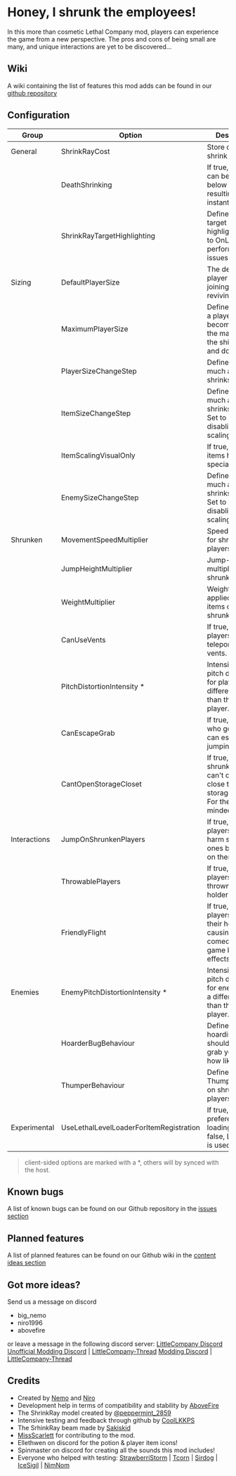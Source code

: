 # Honey, I shrunk the employees! #

In this more than cosmetic Lethal Company mod, players can experience the game from a new perspective. The pros and cons of being small are many, and unique interactions are yet to be discovered...

## Wiki ##
A wiki containing the list of features this mod adds can be found in our [github repository](https://github.com/MehimoNemo/LethalCompanyShrinkRay/wiki)

## Configuration ##
|  Group       |          Option                         |                           Description                                                      | Possible values                        | Default |
| ------------ | --------------------------------------- | ------------------------------------------------------------------------------------------ | -------------------------------------- | ------- |
| General      | ShrinkRayCost                           | Store cost of the shrink ray                                                               | any number                             | 0 (BETA)|
|              | DeathShrinking                          | If true, a player can be shrunk below 0.2, resulting in an instant death.                  | true / false                           | false   |
|              | ShrinkRayTargetHighlighting             | Defines, when a target gets highlighted. Set to OnLoading on performance issues.           | Off, OnHit, OnLoading                  | OnHit   |
| Sizing       | DefaultPlayerSize                       | The default player size when joining a lobby or reviving.                                  | 0.2 - 1.7                              | 1       |
|              | MaximumPlayerSize                       | Defines, how tall a player can become (1.7 is the maximum for the ship inside and doors!)  | Max(1, DefaultPlayerSize) - any number | 1.7     |
|              | PlayerSizeChangeStep                    | Defines how much a player shrinks/enlarges.                                                | 0.05 - 0.8                             | 0.4     |
|              | ItemSizeChangeStep                      | Defines how much an item shrinks/enlarges. Set to 0 for disabling item scaling.            | 0 - 0.8                                | 0.5     |
|              | ItemScalingVisualOnly                   | If true, scaling items has no special effects.                                             | true / false                           | false   |
|              | EnemySizeChangeStep                     | Defines how much an enemy shrinks/enlarges. Set to 0 for disabling item scaling.           | 0 - 0.8                                | 0.5     |
| Shrunken     | MovementSpeedMultiplier                 | Speed multiplier for shrunken players                                                      | 0.5 (slow) - 1.5 (fast)                | 1.3     |
|              | JumpHeightMultiplier                    | Jump-height multiplier for shrunken players                                                | 0.5 (lower) - 2 (higher)               | 1.3     |
|              | WeightMultiplier                        | Weight multiplier applied on held items of shrunken players                                | 0.5 (lighter) - 2 (heavier)            | 1.5     |
|              | CanUseVents                             | If true, shrunken players can teleport between vents.                                      | true / false                           | true    |
|              | PitchDistortionIntensity \*             | Intensity of the pitch distortion for players with a different size than the local player. | 0 (unchanged) - 0.5 (strong pitch)     | 0.3     |
|              | CanEscapeGrab                           | If true, a player who got grabbed can escape by jumping.                                   | true / false                           | true    |
|              | CantOpenStorageCloset                   | If true, a shrunken player can't open or close the storage closet. For the evil minded..   | true / false                           | false   |
| Interactions | JumpOnShrunkenPlayers                   | If true, larger players can harm smaller ones by jumping on them.                          | true / false                           | true    |
|              | ThrowablePlayers                        | If true, shrunken players can be thrown by their holder.                                   | true / false                           | true    |
|              | FriendlyFlight                          | If true, held players can grab their holder, causing comedic, but game breaking effects.   | true / false                           | false   |
| Enemies      | EnemyPitchDistortionIntensity \*        | Intensity of the pitch distortion for enemies with a different size than the local player. | 0 (unchanged) - 0.5 (strong pitch)     | 0.2     |
|              | HoarderBugBehaviour                     | Defines if hoarding bugs should be able to grab you and how likely that is                 | Default, NoGrab, Addicted              | Default |
|              | ThumperBehaviour                        | Defines the way Thumpers react on shrunken players.	                                      | Default, One-Shot, Bumper              | Bumper  |
| Experimental | UseLethalLevelLoaderForItemRegistration | If true, LLL is the prefered way for loading items. If false, LethalLib is used.           | true / false                           | false   |
> client-sided options are marked with a \*, others will by synced with the host.

## Known bugs ##
A list of known bugs can be found on our Github repository in the [issues section](https://github.com/MehimoNemo/LethalCompanyShrinkRay/issues)

## Planned features ##
A list of planned features can be found on our Github wiki in the [content ideas section](https://github.com/MehimoNemo/LethalCompanyShrinkRay/wiki/Content-ideas)

## Got more ideas? ##
Send us a message on discord
+ big_nemo
+ niro1996
+ abovefire

or leave a message in the following discord server:
[LittleCompany Discord](https://discord.gg/63KdxhQ2Dn)
[Unofficial Modding Discord](https://discord.gg/nYcQFEpXfU) \| [LittleCompany-Thread](https://discord.com/channels/1169792572382773318/1190100786357743646)
[Modding Discord](https://discord.gg/nYcQFEpXfU) \| [LittleCompany-Thread](https://discord.com/channels/1168655651455639582/1206337352608256010)

## Credits
- Created by [Nemo](https://github.com/MehimoNemo) and [Niro](https://github.com/NiroDev)
- Development help in terms of compatibility and stability by [AboveFire](https://github.com/AboveFire)
- The ShrinkRay model created by [@peppermint_2859](https://twitter.com/ItsJOEYthe)
- Intensive testing and feedback through github by [CoolLKKPS](https://github.com/CoolLKKPS)
- The SrhinkRay beam made by [Sakiskid](https://github.com/Sakiskid)
- [MissScarlett](https://github.com/QueenScarlett23) for contributing to the mod.
- Ellethwen on discord for the potion & player item icons!
- Spinmaster on discord for creating all the sounds this mod includes!
- Everyone who helped with testing: [StrawberriStorm](https://twitter.com/strawberristorm) | [Tcorn](https://twitter.com/TcorntheLazy) | [Sirdog](https://youtu.be/6ItPIiegBms?si=zH-Cf467VIOtVTMt) | [IceSigil](https://twitter.com/IceSigil) | [NimNom](https://www.twitch.tv/nimnom)

